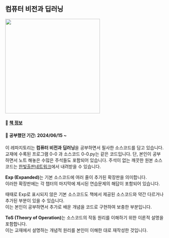 ## 컴퓨터 비전과 딥러닝
<img src="https://contents.kyobobook.co.kr/sih/fit-in/458x0/pdt/9791156645481.jpg" height="300">   

#### 📘 [책 정보](https://product.kyobobook.co.kr/detail/S000200616653)
#### 📖 공부했던 기간: 2024/06/15 ~

이 레파지토리는 <strong>컴퓨터 비전과 딥러닝</strong>을 공부하면서 필사한 소스코드를 담고 있습니다.
교재에 수록된 프로그램 0-0 과 소스코드 0-0.py는 같은 코드입니다.
단, 본인이 공부하면서 노트 해놓은 수많은 주석들도 포함되어 있습니다.
주석이 없는 깨끗한 원본 소스코드는 [한빛출판네트워크](https://www.hanbit.co.kr/src/4548)에서 내려받을 수 있습니다. 

<strong>Exp (Expanded)</strong>는 기본 소스코드에 여러 줄이 추가된 확장판을 의미합니다.   
이러한 확장판에는 각 챕터의 마지막에 제시된 연습문제의 해답이 포함되어 있습니다.

때때로 Exp로 표시되지 않은 기본 소스코드도 책에서 제공된 소스코드와 약간 다르거나 추가된 부분이 있을 수 있습니다.   
이는 본인이 공부하면서 추가로 배운 개념을 코드로 구현하여 보충한 부분입니다.

<strong>ToS (Theory of Operation)</strong>는 소스코드의 작동 원리를 이해하기 위한 이론적 설명을 포함합니다.   
이는 교재에서 설명하는 개념적 원리를 본인이 이해한 대로 재작성한 것입니다.
